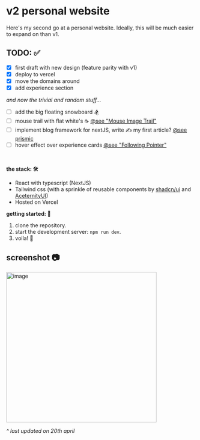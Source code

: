 # v2 personal website

Here's my second go at a personal website. Ideally, this will be much easier to expand on than v1.

## TODO: ✅

- [x] first draft with new design (feature parity with v1)
- [x] deploy to vercel
- [x] move the domains around
- [x] add experience section

*and now the trivial and random stuff...*
- [ ] add the big floating snowboard 🏂
- [ ] mouse trail with flat white's ☕ [@see "Mouse Image Trail"](www.hover.dev/components/other#mouse-image-trail)
- [ ] implement blog framework for nextJS, write ✍️ my first article? [@see prismic](https://prismic.io/blog/nextjs-blog-tutorial)
- [ ] hover effect over experience cards [@see "Following Pointer"](https://ui.aceternity.com/components/following-pointer)

<br />

**the stack: 🛠️**

- React with typescript (NextJS)
- Tailwind css (with a sprinkle of reusable components by [shadcn/ui](https://ui.shadcn.com/) and [AceternityUI](https://ui.aceternity.com/))
- Hosted on Vercel

**getting started: 🏁**

1. clone the repository.
2. start the development server: `npm run dev`.
3. voila! 🍻

## screenshot 📷

<img width="400" alt="image" src="https://github.com/wa-bha/v2-personal-website/assets/55519189/08b2b71a-ce86-4c02-9061-5f098c4f0be5">

_^ last updated on 20th april_

